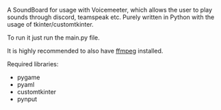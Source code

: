 
A SoundBoard for usage with Voicemeeter, which allows the user to play sounds through discord, teamspeak etc. Purely written in Python with the usage of tkinter/customtkinter.

To run it just run the main.py file.

It is highly recommended to also have [ffmpeg](https://ffmpeg.org/) installed.

Required libraries:
- pygame
- pyaml
- customtkinter
- pynput

